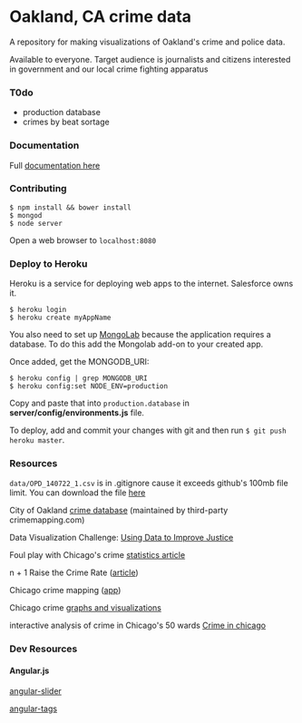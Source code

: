 Oakland, CA crime data
======

A repository for making visualizations of Oakland's crime and police data.

Available to everyone. Target audience is journalists and citizens interested in government and our local crime fighting apparatus

### T0do

- production database
- crimes by beat sortage

### Documentation

Full [documentation here](http://oakland-crime.herokuapp.com/#/documentation)

### Contributing

```
$ npm install && bower install
$ mongod
$ node server
```
Open a web browser to `localhost:8080`

### Deploy to Heroku

Heroku is a service for deploying web apps to the internet. Salesforce owns it.

```
$ heroku login
$ heroku create myAppName
```

You also need to set up [MongoLab](https://devcenter.heroku.com/articles/mongolab) because the application requires a database. To do this add the Mongolab add-on to your created app.

Once added, get the MONGODB_URI:

```
$ heroku config | grep MONGODB_URI
$ heroku config:set NODE_ENV=production
```

Copy and paste that into `production.database` in **server/config/environments.js** file.

To deploy, add and commit your changes with git and then run `$ git push heroku master`.



### Resources

`data/OPD_140722_1.csv` is in .gitignore cause it exceeds github's 100mb file limit. You can download the file [here](http://data.openoakland.org/dataset/crime-reports/resource/d146d06d-57c3-4680-a320-5d7dec31bfd8)

City of Oakland [crime database](http://gismaps.oaklandnet.com/crimewatch/) (maintained by third-party crimemapping.com)

Data Visualization Challenge: [Using Data to Improve Justice](http://nij.gov/funding/Pages/fy14-data-visualization-challenge.aspx?utm_source=twitter&utm_medium=social-media&utm_campaign=dataviz-challenge)

Foul play with Chicago's crime [statistics article](http://www.chicagomag.com/Chicago-Magazine/May-2014/Chicago-crime-rates/)

n + 1 Raise the Crime Rate ([article](https://nplusonemag.com/issue-13/politics/raise-the-crime-rate/))

Chicago crime mapping ([app](http://crimearound.us/))

Chicago crime [graphs and visualizations](http://heyjackass.com/)

interactive analysis of crime in Chicago's 50 wards [Crime in chicago](http://www.crimeinchicago.org/)

### Dev Resources

#### Angular.js

[angular-slider](http://venturocket.github.io/angular-slider/)

[angular-tags](http://mbenford.github.io/ngTagsInput/)

